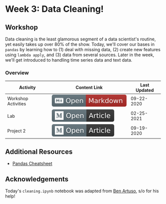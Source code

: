 # Week 3: Data Cleaning!
## Workshop 
Data cleaning is the least glamorous segment of a data scientist's routine, yet easily takes up over 80% of the show. Today, we'll cover our bases in `pandas` by learning how to (1) deal with missing data, (2) create new features using `lambda apply`, and (3) data from several sources. Later in the week, we'll get introduced to handling time series data and text data. 

### Overview
| **Activity**                   | Content Link    | Last Updated |
| ---------------                | --------------- | ----------   |
| Workshop Activities            | [![Link](../tools/buttons/open-markdown.svg)](workshop/README.md) | 09-22-2020 | 
| Lab                            | [![Link](../tools/buttons/open-article.svg)](lab/README.md)  | 02-25-2021 |
| Project 2                       | [![Link](../tools/buttons/open-article.svg)](../projects/project-1/README.md)  | 09-19-2020 |

## Additional Resources
- [Pandas Cheatsheet](https://pandas.pydata.org/Pandas_Cheat_Sheet.pdf)

## Acknowledgements
Today's `cleaning.ipynb` notebook was adapted from [Ben Artuso](https://github.com/benartuso), s/o for his help!



